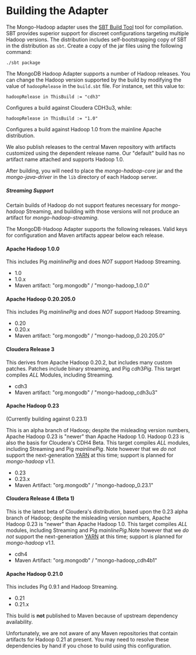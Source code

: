 Building the Adapter
===================

The Mongo-Hadoop adapter uses the
[SBT Build Tool][xsbt] tool for
compilation. SBT provides superior support for discreet configurations
targeting multiple Hadoop versions. The distribution includes
self-bootstrapping copy of SBT in the distribution as `sbt`.  Create a
copy of the jar files using the following command:

    ./sbt package

The MongoDB Hadoop Adapter supports a number of Hadoop releases. You
can change the Hadoop version supported by the build by modifying the
value of `hadoopRelease` in the `build.sbt` file. For instance, set
this value to:

    hadoopRelease in ThisBuild := "cdh3"

Configures a build against Cloudera CDH3u3, while:

    hadoopRelease in ThisBuild := "1.0"

Configures a build against Hadoop 1.0 from the mainline Apache distribution.

We also publish releases to the central Maven
repository with artifacts customized using the dependent release
name. Our "default" build has no artifact name attached and supports
Hadoop 1.0.

After building, you will need to place the *mongo-hadoop-core* jar and the
*mongo-java-driver* in the `lib` directory of each Hadoop server.

##### Streaming Support

Certain builds of Hadoop do not support features necessary for *mongo-hadoop* Streaming, and building with those versions will not produce an artifact for *mongo-hadoop-streaming*.

The MongoDB-Hadoop Adapter supports the following releases. Valid keys
for configuration and Maven artifacts appear below each release.


#### Apache Hadoop 1.0.0

This includes Pig $mainlinePig$ and does *NOT* support Hadoop Streaming.

- 1.0
- 1.0.x
- Maven artifact: "org.mongodb" / "mongo-hadoop_1.0.0"

#### Apache Hadoop 0.20.205.0

This includes Pig $mainlinePig$ and does *NOT* support Hadoop Streaming.

- 0.20
- 0.20.x
- Maven artifact: "org.mongodb" / "mongo-hadoop_0.20.205.0"


#### Cloudera Release 3

This derives from Apache Hadoop 0.20.2, but includes many custom
patches. Patches include binary streaming, and Pig $cdh3Pig$.  This
target compiles *ALL* Modules, including Streaming.

- cdh3
- Maven artifact: "org.mongodb" / "mongo-hadoop_cdh3u3"


#### Apache Hadoop 0.23

(Currently building against 0.23.1)

This is an alpha branch of Hadoop; despite the misleading version numbers, Apache Hadoop 0.23 is "newer" than Apache Hadoop 1.0. Hadoop 0.23 is also the basis for Cloudera's CDH4 Beta. This target compiles *ALL* modules, including Streaming and Pig $mainlinePig$.  Note however that we *do not* support the next-generation [YARN][hadoop-yarn] at this time; support is planned for *mongo-hadoop* v1.1.

- 0.23
- 0.23.x
- Maven Artifact: "org.mongodb" / "mongo-hadoop_0.23.1" 

#### Cloudera Release 4 (Beta 1) 

This is the latest beta of Cloudera's distribution, based upon the 0.23 alpha branch of Hadoop; despite the misleading version numbers, Apache Hadoop 0.23 is "newer" than Apache Hadoop 1.0. This target compiles *ALL* modules, including Streaming and Pig $mainlinePig$.Note however that we *do not* support the next-generation [YARN][hadoop-yarn] at this time; support is planned for *mongo-hadoop* v1.1.


- cdh4
- Maven Artifact: "org.mongodb" / "mongo-hadoop_cdh4b1" 

#### Apache Hadoop 0.21.0

This includes Pig 0.9.1 and Hadoop Streaming.

- 0.21
- 0.21.x

This build is **not** published to Maven because of upstream
dependency availability. 

Unfortunately, we are not aware of any Maven repositories that contain
artifacts for Hadoop 0.21 at present. You may need to resolve these
dependencies by hand if you chose to build using this
configuration. 

[xsbt]: https://github.com/harrah/xsbt "SBT Build Tool"
[hadoop-yarn]: http://hadoop.apache.org/common/docs/r0.23.0/hadoop-yarn/hadoop-yarn-site/YARN.html
